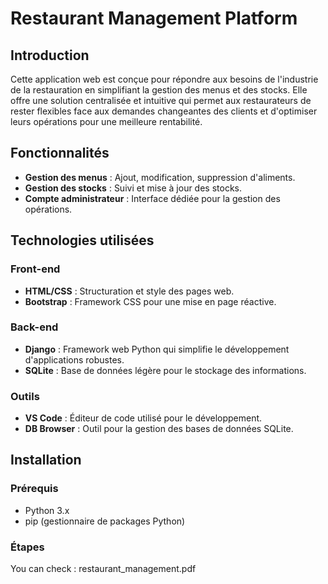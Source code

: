# Restaurant Management Platform

## Introduction
Cette application web est conçue pour répondre aux besoins de l'industrie de la restauration en simplifiant la gestion des menus et des stocks. Elle offre une solution centralisée et intuitive qui permet aux restaurateurs de rester flexibles face aux demandes changeantes des clients et d'optimiser leurs opérations pour une meilleure rentabilité.

## Fonctionnalités
- **Gestion des menus** : Ajout, modification, suppression d'aliments.
- **Gestion des stocks** : Suivi et mise à jour des stocks.
- **Compte administrateur** : Interface dédiée pour la gestion des opérations.

## Technologies utilisées
### Front-end
- **HTML/CSS** : Structuration et style des pages web.
- **Bootstrap** : Framework CSS pour une mise en page réactive.

### Back-end
- **Django** : Framework web Python qui simplifie le développement d'applications robustes.
- **SQLite** : Base de données légère pour le stockage des informations.

### Outils
- **VS Code** : Éditeur de code utilisé pour le développement.
- **DB Browser** : Outil pour la gestion des bases de données SQLite.

## Installation

### Prérequis
- Python 3.x
- pip (gestionnaire de packages Python)

### Étapes

You can check : restaurant_management.pdf
